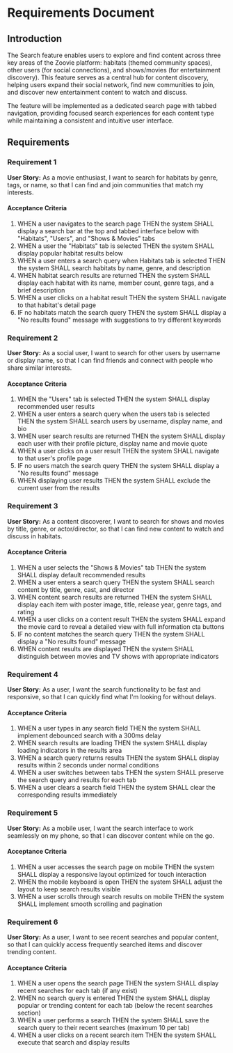 # Requirements Document

## Introduction

The Search feature enables users to explore and find content across three key areas of the Zoovie platform: habitats (themed community spaces), other users (for social connections), and shows/movies (for entertainment discovery). This feature serves as a central hub for content discovery, helping users expand their social network, find new communities to join, and discover new entertainment content to watch and discuss.

The feature will be implemented as a dedicated search page with tabbed navigation, providing focused search experiences for each content type while maintaining a consistent and intuitive user interface.

## Requirements

### Requirement 1

**User Story:** As a movie enthusiast, I want to search for habitats by genre, tags, or name, so that I can find and join communities that match my interests.

#### Acceptance Criteria

1. WHEN a user navigates to the search page THEN the system SHALL display a search bar at the top and tabbed interface below with "Habitats", "Users", and "Shows & Movies" tabs
2. WHEN a user the "Habitats" tab is selected THEN the system SHALL display popular habitat results below
3. WHEN a user enters a search query when Habitats tab is selected THEN the system SHALL search habitats by name, genre, and description
4. WHEN habitat search results are returned THEN the system SHALL display each habitat with its name, member count, genre tags, and a brief description
5. WHEN a user clicks on a habitat result THEN the system SHALL navigate to that habitat's detail page
6. IF no habitats match the search query THEN the system SHALL display a "No results found" message with suggestions to try different keywords

### Requirement 2

**User Story:** As a social user, I want to search for other users by username or display name, so that I can find friends and connect with people who share similar interests.

#### Acceptance Criteria

1. WHEN the "Users" tab is selected THEN the system SHALL display recommended user results
2. WHEN a user enters a search query when the users tab is selected THEN the system SHALL search users by username, display name, and bio
3. WHEN user search results are returned THEN the system SHALL display each user with their profile picture, display name and movie quote
4. WHEN a user clicks on a user result THEN the system SHALL navigate to that user's profile page
5. IF no users match the search query THEN the system SHALL display a "No results found" message
6. WHEN displaying user results THEN the system SHALL exclude the current user from the results

### Requirement 3

**User Story:** As a content discoverer, I want to search for shows and movies by title, genre, or actor/director, so that I can find new content to watch and discuss in habitats.

#### Acceptance Criteria

1. WHEN a user selects the "Shows & Movies" tab THEN the system SHALL display default recommended results
2. WHEN a user enters a search query THEN the system SHALL search content by title, genre, cast, and director
3. WHEN content search results are returned THEN the system SHALL display each item with poster image, title, release year, genre tags, and rating
4. WHEN a user clicks on a content result THEN the system SHALL expand the movie card to reveal a detailed view with full information cta buttons
5. IF no content matches the search query THEN the system SHALL display a "No results found" message
6. WHEN content results are displayed THEN the system SHALL distinguish between movies and TV shows with appropriate indicators

### Requirement 4

**User Story:** As a user, I want the search functionality to be fast and responsive, so that I can quickly find what I'm looking for without delays.

#### Acceptance Criteria

1. WHEN a user types in any search field THEN the system SHALL implement debounced search with a 300ms delay
2. WHEN search results are loading THEN the system SHALL display loading indicators in the results area
3. WHEN a search query returns results THEN the system SHALL display results within 2 seconds under normal conditions
4. WHEN a user switches between tabs THEN the system SHALL preserve the search query and results for each tab
5. WHEN a user clears a search field THEN the system SHALL clear the corresponding results immediately

### Requirement 5

**User Story:** As a mobile user, I want the search interface to work seamlessly on my phone, so that I can discover content while on the go.

#### Acceptance Criteria

1. WHEN a user accesses the search page on mobile THEN the system SHALL display a responsive layout optimized for touch interaction
2. WHEN the mobile keyboard is open THEN the system SHALL adjust the layout to keep search results visible
3. WHEN a user scrolls through search results on mobile THEN the system SHALL implement smooth scrolling and pagination

### Requirement 6

**User Story:** As a user, I want to see recent searches and popular content, so that I can quickly access frequently searched items and discover trending content.

#### Acceptance Criteria

1. WHEN a user opens the search page THEN the system SHALL display recent searches for each tab (if any exist)
2. WHEN no search query is entered THEN the system SHALL display popular or trending content for each tab (below the recent searches section)
3. WHEN a user performs a search THEN the system SHALL save the search query to their recent searches (maximum 10 per tab)
4. WHEN a user clicks on a recent search item THEN the system SHALL execute that search and display results
